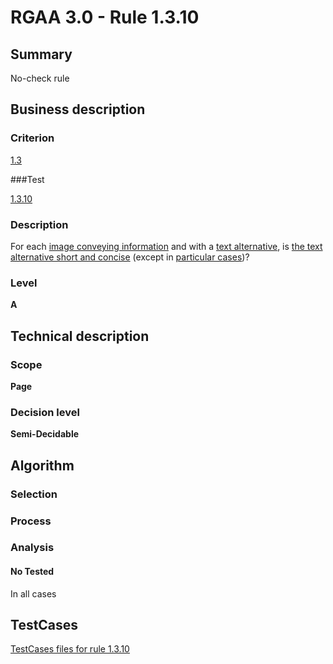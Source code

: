 # RGAA 3.0 -  Rule 1.3.10

## Summary

No-check rule

## Business description

### Criterion

[1.3](http://disic.github.io/rgaa_referentiel_en/RGAA3.0_Criteria_English_version_v1.html#crit-1-3)

###Test

[1.3.10](http://disic.github.io/rgaa_referentiel_en/RGAA3.0_Criteria_English_version_v1.html#test-1-3-10)

### Description
For each <a href="http://disic.github.io/rgaa_referentiel_en/RGAA3.0_Glossary_English_version_v1.html#mImgInfo">image
  conveying information</a> and with a <a href="http://disic.github.io/rgaa_referentiel_en/RGAA3.0_Glossary_English_version_v1.html#mAltTexteImg">text
  alternative</a>, is <a href="http://disic.github.io/rgaa_referentiel_en/RGAA3.0_Glossary_English_version_v1.html#mAltCC">the
  text alternative short and concise</a> (except in
    <a title="Particular cases for criterion 1.3" href="http://disic.github.io/rgaa_referentiel_en/RGAA3.0_Particular_cases_English_version_v1.html#cpCrit1-3">particular
  cases</a>)? 


### Level

**A**

## Technical description

### Scope

**Page**

### Decision level

**Semi-Decidable**

## Algorithm

### Selection

### Process

### Analysis

#### No Tested 

In all cases



##  TestCases 

[TestCases files for rule 1.3.10](https://github.com/Asqatasun/Asqatasun/tree/master/rules/rules-rgaa3.0/src/test/resources/testcases/rgaa30/Rgaa30Rule010310/) 


